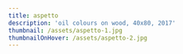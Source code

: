 ```yaml
---
title: aspetto
description: 'oil colours on wood, 40x80, 2017'
thumbnail: /assets/aspetto-1.jpg
thumbnailOnHover: /assets/aspetto-2.jpg
---
```


